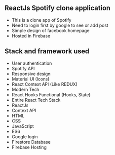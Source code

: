 ## ReactJs Spotify clone application
* This is a clone app of Spotify
* Need to login first by google to see or add post
* Simple design of facebook homepage
* Hosted in Firebase  

## Stack and framework used
* User authentication
* Spotify API
* Responsive design
* Material UI (Icons)
* React Context API (Like REDUX)
* Modern Tech
* React Hooks Functional (Hooks, State)
* Entire React Tech Stack
* ReactJs
* Context API
* HTML
* CSS
* JavaScript
* ES6
* Google login
* Firestore Database
* Firebase Hosting
